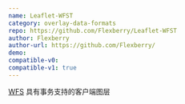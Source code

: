 ```yaml
---
name: Leaflet-WFST
category: overlay-data-formats
repo: https://github.com/Flexberry/Leaflet-WFST
author: Flexberry
author-url: https://github.com/Flexberry/
demo: 
compatible-v0:
compatible-v1: true
---
```


<a href="https://www.ogc.org/standards/wfs">WFS</a> 具有事务支持的客户端图层
